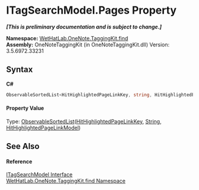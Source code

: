 # ITagSearchModel.Pages Property 
 _**\[This is preliminary documentation and is subject to change.\]**_

**Namespace:**&nbsp;<a href="0e3a8efd-07d2-1709-b1cd-709153222081">WetHatLab.OneNote.TaggingKit.find</a><br />**Assembly:**&nbsp;OneNoteTaggingKit (in OneNoteTaggingKit.dll) Version: 3.5.6972.33231

## Syntax

**C#**<br />
``` C#
ObservableSortedList<HitHighlightedPageLinkKey, string, HitHighlightedPageLinkModel> Pages { get; }
```


#### Property Value
Type: <a href="89870249-f56d-ac32-0b8d-d26e5712ecac">ObservableSortedList</a>(<a href="43d8cc25-fcd9-1dfc-5430-924b77a33b44">HitHighlightedPageLinkKey</a>, <a href="http://msdn2.microsoft.com/en-us/library/s1wwdcbf" target="_blank">String</a>, <a href="4d4cd7ac-7006-c76d-d331-884873162922">HitHighlightedPageLinkModel</a>)

## See Also


#### Reference
<a href="535c3fef-5462-2463-759b-5af4898e3747">ITagSearchModel Interface</a><br /><a href="0e3a8efd-07d2-1709-b1cd-709153222081">WetHatLab.OneNote.TaggingKit.find Namespace</a><br />